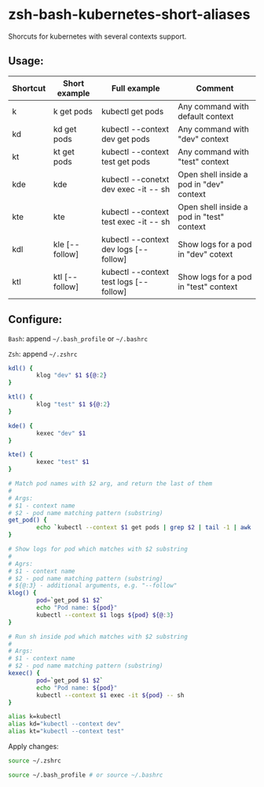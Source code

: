 # zsh-bash-kubernetes-short-aliases

Shorcuts for kubernetes with several contexts support.

## Usage:
| Shortcut | Short example                            | Full example                                      | Comment                                   |
|----------|------------------------------------------|---------------------------------------------------|-------------------------------------------|
| k        | k get pods                               | kubectl get pods                                  | Any command with default context          |
| kd       | kd get pods                              | kubectl --context dev get pods                    | Any command with "dev" context            |
| kt       | kt get pods                              | kubectl --context test get pods                   | Any command with "test" context           |
| kde      | kde <unique-part-of-pod-name>            | kubectl --conetxt dev exec -it <pod-name> -- sh   | Open shell inside a pod in "dev" context  |
| kte      | kte <unique-part-of-pod-name>            | kubectl --context test exec -it <pod-name> -- sh  | Open shell inside a pod in "test" context |
| kdl      | kle <unique-part-of-pod-name> [--follow] | kubectl --context dev logs <pod-name> [--follow]  | Show logs for a pod in "dev" cotext       |
| ktl      | ktl <unique-part-of-pod-name> [--follow] | kubectl --context test logs <pod-name> [--follow] | Show logs for a pod in "test" context     |


## Configure:

`Bash`: append `~/.bash_profile` or `~/.bashrc`

`Zsh`: append `~/.zshrc`

```sh
kdl() {
        klog "dev" $1 ${@:2}
}

ktl() {
        klog "test" $1 ${@:2}
}

kde() {
        kexec "dev" $1
}

kte() {
        kexec "test" $1
}

# Match pod names with $2 arg, and return the last of them
#
# Args:
# $1 - context name
# $2 - pod name matching pattern (substring)
get_pod() {
        echo `kubectl --context $1 get pods | grep $2 | tail -1 | awk '{ print $1 }'`
}

# Show logs for pod which matches with $2 substring
#
# Agrs:
# $1 - context name
# $2 - pod name matching pattern (substring)
# ${@:3} - additional arguments, e.g. "--follow"
klog() {
        pod=`get_pod $1 $2`
        echo "Pod name: ${pod}"
        kubectl --context $1 logs ${pod} ${@:3}
}

# Run sh inside pod which matches with $2 substring
# 
# Args:
# $1 - context name
# $2 - pod name matching pattern (substring)
kexec() {
        pod=`get_pod $1 $2`
        echo "Pod name: ${pod}"
        kubectl --context $1 exec -it ${pod} -- sh
}

alias k=kubectl
alias kd="kubectl --context dev"
alias kt="kubectl --context test"
```

Apply changes: 

```zsh
source ~/.zshrc
```

```bash
source ~/.bash_profile # or source ~/.bashrc
```
